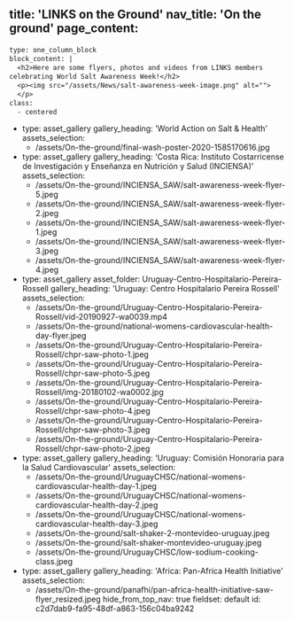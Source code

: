 title: 'LINKS on the Ground'
nav_title: 'On the ground'
page_content:
  -
    type: one_column_block
    block_content: |
      <h2>Here are some flyers, photos and videos from LINKS members celebrating World Salt Awareness Week!</h2>
      <p><img src="/assets/News/salt-awareness-week-image.png" alt="">
      </p>
    class:
      - centered
  -
    type: asset_gallery
    gallery_heading: 'World Action on Salt & Health'
    assets_selection:
      - /assets/On-the-ground/final-wash-poster-2020-1585170616.jpg
  -
    type: asset_gallery
    gallery_heading: 'Costa Rica: Instituto Costarricense de Investigación y Enseñanza en Nutrición y Salud (INCIENSA)'
    assets_selection:
      - /assets/On-the-ground/INCIENSA_SAW/salt-awareness-week-flyer-5.jpeg
      - /assets/On-the-ground/INCIENSA_SAW/salt-awareness-week-flyer-2.jpeg
      - /assets/On-the-ground/INCIENSA_SAW/salt-awareness-week-flyer-1.jpeg
      - /assets/On-the-ground/INCIENSA_SAW/salt-awareness-week-flyer-3.jpeg
      - /assets/On-the-ground/INCIENSA_SAW/salt-awareness-week-flyer-4.jpeg
  -
    type: asset_gallery
    asset_folder: Uruguay-Centro-Hospitalario-Pereira-Rossell
    gallery_heading: 'Uruguay: Centro Hospitalario Pereira Rossell'
    assets_selection:
      - /assets/On-the-ground/Uruguay-Centro-Hospitalario-Pereira-Rossell/vid-20190927-wa0039.mp4
      - /assets/On-the-ground/national-womens-cardiovascular-health-day-flyer.jpeg
      - /assets/On-the-ground/Uruguay-Centro-Hospitalario-Pereira-Rossell/chpr-saw-photo-1.jpeg
      - /assets/On-the-ground/Uruguay-Centro-Hospitalario-Pereira-Rossell/chpr-saw-photo-5.jpeg
      - /assets/On-the-ground/Uruguay-Centro-Hospitalario-Pereira-Rossell/img-20180102-wa0002.jpg
      - /assets/On-the-ground/Uruguay-Centro-Hospitalario-Pereira-Rossell/chpr-saw-photo-4.jpeg
      - /assets/On-the-ground/Uruguay-Centro-Hospitalario-Pereira-Rossell/chpr-saw-photo-3.jpeg
      - /assets/On-the-ground/Uruguay-Centro-Hospitalario-Pereira-Rossell/chpr-saw-photo-2.jpeg
  -
    type: asset_gallery
    gallery_heading: 'Uruguay: Comisión Honoraria para la Salud Cardiovascular'
    assets_selection:
      - /assets/On-the-ground/UruguayCHSC/national-womens-cardiovascular-health-day-1.jpeg
      - /assets/On-the-ground/UruguayCHSC/national-womens-cardiovascular-health-day-2.jpeg
      - /assets/On-the-ground/UruguayCHSC/national-womens-cardiovascular-health-day-3.jpeg
      - /assets/On-the-ground/salt-shaker-2-montevideo-uruguay.jpeg
      - /assets/On-the-ground/salt-shaker-montevideo-uruguay.jpeg
      - /assets/On-the-ground/UruguayCHSC/low-sodium-cooking-class.jpeg
  -
    type: asset_gallery
    gallery_heading: 'Africa: Pan-Africa Health Initiative'
    assets_selection:
      - /assets/On-the-ground/panafhi/pan-africa-health-initiative-saw-flyer_resized.jpeg
hide_from_top_nav: true
fieldset: default
id: c2d7dab9-fa95-48df-a863-156c04ba9242
